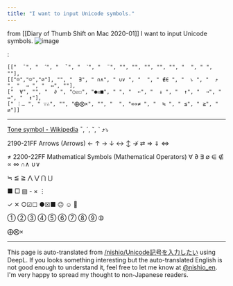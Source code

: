 ```yaml
---
title: "I want to input Unicode symbols."
---
```


from  [[Diary of Thumb Shift on Mac 2020-01]]
I want to input Unicode symbols.
![image](https://gyazo.com/6982001d4502e3c71ce3a82dbdb06685/thumb/1000)

:

```
[["  ¯", "  ˊ", "  ˇ", "  ˋ", "  ¨", "", "", "", "", "", "  ", " ", ""],
[["☹","☺","∅"], "", "  ∃", " ∩∧", " ∪∨ ", "  ", " ∉∈ ", "  ⤵ ", "  ⤴ ", "  ⇒ ", "  ⇔", ""],
["  ∀", "", "  ∂ ", "○☑☐", "●☒■", " ", "  ←", "  ↓ ", "  ↑", "  →", "  ↔", "  ↕"],
[" ⋮… ", " ∵∴", "", "⨁⨂×", "", "  ", "∞∝≠ ", "  ≒ ", " ≦", " ≧", "  ⇄"]]
```



-----
[Tone symbol - Wikipedia](https://ja.wikipedia.org/wiki/%E5%A3%B0%E8%AA%BF%E8%A8%98%E5%8F%B7)
¯, ˊ, ˇ, ˋ
⤴⤵

2190-21FF Arrows (Arrows)
←	↑	→	↓	↔	↕
↛
⇄
⇒	⇓	⇔

≠
2200-22FF Mathematical Symbols (Mathematical Operators)
∀	∂	∃	∅	∈	∉
∝	∞
∩∧	∪∨

≒
≦	≧
⋀	⋁	⋂	⋃

■	□
▨
    - ×
⋮

✓	✕
○☑☐
●☒■
☹	☺ 🤔

➀	➁	➂	➃	➄	➅	➆	➇	➈	➉

⨁⨂×

---
This page is auto-translated from [/nishio/Unicode記号を入力したい](https://scrapbox.io/nishio/Unicode記号を入力したい) using DeepL. If you looks something interesting but the auto-translated English is not good enough to understand it, feel free to let me know at [@nishio_en](https://twitter.com/nishio_en). I'm very happy to spread my thought to non-Japanese readers.